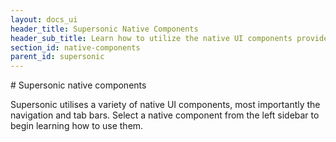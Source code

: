 ```yaml
---
layout: docs_ui
header_title: Supersonic Native Components
header_sub_title: Learn how to utilize the native UI components provided by Supersonic to their fullest.
section_id: native-components
parent_id: supersonic
---
```


<section class="docs-section" id="native-components">
# Supersonic native components

Supersonic utilises a variety of native UI components, most importantly the navigation and tab bars. Select a native component from the left sidebar to begin learning how to use them.
</section>
